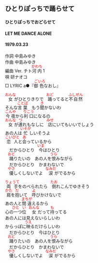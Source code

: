 <style type="text/css">
	ruby{
	    ruby-position: over;
	}
	ruby > rt{font-size: 12px;color:red;}
	p{font:16px;font-size: '楷体'}
</style>
## ひとりぽっちで踊らせて
#### ひとりぽっちでおどらせて
#### LET ME DANCE ALONE
#### 1979.03.23

作詞     中島みゆき  
作曲     中島みゆき  
編曲 </rb><rp>(</rp><rt>Ver.</rt><rp>)</rp></ruby>     チト<ruby><rb>河内</rb><rp>(</rp><rt>かわち</rt><rp>)</rp></ruby> </rb><rp>(</rp><rt>1</rt><rp>)</rp></ruby>  
唄     研ナオコ  
□ LYRIC </rb><rp>(</rp><rt>a</rt><rp>)</rp></ruby>●『<ruby><rb>御</rb><rp>(</rp><rt>ご</rt><rp>)</rp></ruby><ruby><rb>色</rb><rp>(</rp><rt>いろ</rt><rp>)</rp></ruby>なおし』　　
  
  
<ruby><rb>女</rb><rp>(</rp><rt>おんな</rt><rp>)</rp></ruby>がひとりきりで　<ruby><rb>踊</rb><rp>(</rp><rt>おど</rt><rp>)</rp></ruby>ってると<ruby><rb>不自然</rb><rp>(</rp><rt>ふしぜん</rt><rp>)</rp></ruby>  
そんな<ruby><rb>言葉</rb><rp>(</rp><rt>ことば</rt><rp>)</rp></ruby>　もう<ruby><rb>聞</rb><rp>(</rp><rt>き</rt><rp>)</rp></ruby>かないわ  
<ruby><rb>今夜</rb><rp>(</rp><rt>こんや</rt><rp>)</rp></ruby>から<ruby><rb>利口</rb><rp>(</rp><rt>りこう</rt><rp>)</rp></ruby>になるの  
<ruby><rb>女</rb><rp>(</rp><rt>おんな</rt><rp>)</rp></ruby>が<ruby><rb>連</rb><rp>(</rp><rt>つ</rt><rp>)</rp></ruby>れもなしに　<ruby><rb>店</rb><rp>(</rp><rt>みせ</rt><rp>)</rp></ruby>にいてもいいでしょう  
あの人は<ruby><rb>忙</rb><rp>(</rp><rt>いそが</rt><rp>)</rp></ruby>しいそうよ  
<ruby><rb>恋人</rb><rp>(</rp><rt>こいびと</rt><rp>)</rp></ruby>と<ruby><rb>会</rb><rp>(</rp><rt>あ</rt><rp>)</rp></ruby>っているから  
　だからひとり　<ruby><rb>今</rb><rp>(</rp><rt>いま</rt><rp>)</rp></ruby>はひとり  
　<ruby><rb>踊</rb><rp>(</rp><rt>おど</rt><rp>)</rp></ruby>りたいの　あの人を<ruby><rb>恨</rb><rp>(</rp><rt>うら</rt><rp>)</rp></ruby>みながら  
　だからひとり　かまわないで  
　<ruby><rb>優</rb><rp>(</rp><rt>やさ</rt><rp>)</rp></ruby>しくしないでよ　<ruby><rb>涙</rb><rp>(</rp><rt>なみだ</rt><rp>)</rp></ruby>がでるから  
  
<ruby><rb>両手</rb><rp>(</rp><rt>りょうて</rt><rp>)</rp></ruby>をのべられたら　<ruby><rb>倒</rb><rp>(</rp><rt>たお</rt><rp>)</rp></ruby>れこんでゆきそう  
<ruby><rb>肩</rb><rp>(</rp><rt>かた</rt><rp>)</rp></ruby>を<ruby><rb>抱</rb><rp>(</rp><rt>だ</rt><rp>)</rp></ruby>いて　<ruby><rb>呼</rb><rp>(</rp><rt>よ</rt><rp>)</rp></ruby>びかけないで  
あの人と<ruby><rb>間違</rb><rp>(</rp><rt>まちが</rt><rp>)</rp></ruby>えるから  
心の<ruby><rb>一</rb><rp>(</rp><rt>ひと</rt><rp>)</rp></ruby>つ<ruby><rb>位</rb><rp>(</rp><rt>い</rt><rp>)</rp></ruby>　<ruby><rb>女</rb><rp>(</rp><rt>おんな</rt><rp>)</rp></ruby>だって<ruby><rb>持</rb><rp>(</rp><rt>も</rt><rp>)</rp></ruby>ってる  
あの人には見えないらしいわ  
からっぽに<ruby><rb>映</rb><rp>(</rp><rt>うえ</rt><rp>)</rp></ruby>るだけらしいわ  
　だからひとり　今はひとり  
　<ruby><rb>踊</rb><rp>(</rp><rt>おど</rt><rp>)</rp></ruby>りたいの　あの人を<ruby><rb>恨</rb><rp>(</rp><rt>うら</rt><rp>)</rp></ruby>みながら  
　だからひとり　かまわないで  
　<ruby><rb>優</rb><rp>(</rp><rt>やさ</rt><rp>)</rp></ruby>しくしないでよ　<ruby><rb>涙</rb><rp>(</rp><rt>なみだ</rt><rp>)</rp></ruby>がでるから  
